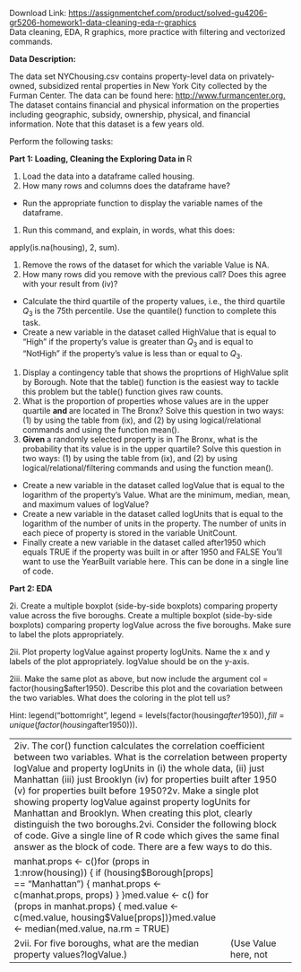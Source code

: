 Download Link: https://assignmentchef.com/product/solved-gu4206-gr5206-homework1-data-cleaning-eda-r-graphics
<br>
Data cleaning, EDA, R graphics, more practice with filtering and vectorized commands.

<strong>Data Description:</strong>

The data set NYChousing.csv contains property-level data on privately-owned, subsidized rental properties in New York City collected by the Furman Center. The data can be found here: <a href="http://www.furmancenter.org/">http://www.furmancenter.org</a><a href="http://www.furmancenter.org/">.</a> The dataset contains financial and physical information on the properties including geographic, subsidy, ownership, physical, and financial information. Note that this dataset is a few years old.

Perform the following tasks:

<strong>Part 1: Loading, Cleaning the Exploring Data in </strong>R

<ol>

 <li>Load the data into a dataframe called housing.</li>

 <li>How many rows and columns does the dataframe have?</li>

</ol>

<ul>

 <li>Run the appropriate function to display the variable names of the dataframe.</li>

</ul>

<ol>

 <li>Run this command, and explain, in words, what this does:</li>

</ol>

apply(is.na(housing), 2, sum).

<ol>

 <li>Remove the rows of the dataset for which the variable Value is NA.</li>

 <li>How many rows did you remove with the previous call? Does this agree with your result from (iv)?</li>

</ol>

<ul>

 <li>Calculate the third quartile of the property values, i.e., the third quartile <em>Q</em><sub>3 </sub>is the 75th percentile. Use the quantile() function to complete this task.</li>

 <li>Create a new variable in the dataset called HighValue that is equal to “High” if the property’s value is greater than <em>Q</em><sub>3 </sub>and is equal to “NotHigh” if the property’s value is less than or equal to <em>Q</em><sub>3</sub>.</li>

</ul>

<ol>

 <li>Display a contingency table that shows the proprtions of HighValue split by Borough. Note that the table() function is the easiest way to tackle this problem but the table() function gives raw counts.</li>

 <li>What is the proportion of properties whose values are in the upper quartile <strong>and </strong>are located in The Bronx? Solve this question in two ways: (1) by using the table from (ix), and (2) by using logical/relational commands and using the function mean().</li>

 <li><strong>Given </strong>a randomly selected property is in The Bronx, what is the probability that its value is in the upper quartile? Solve this question in two ways: (1) by using the table from (ix), and (2) by using logical/relational/filtering commands and using the function mean().</li>

</ol>

<ul>

 <li>Create a new variable in the dataset called logValue that is equal to the logarithm of the property’s Value. What are the minimum, median, mean, and maximum values of logValue?</li>

 <li>Create a new variable in the dataset called logUnits that is equal to the logarithm of the number of units in the property. The number of units in each piece of property is stored in the variable UnitCount.</li>

 <li>Finally create a new variable in the dataset called after1950 which equals TRUE if the property was built in or after 1950 and FALSE You’ll want to use the YearBuilt variable here. This can be done in a single line of code.</li>

</ul>

<strong>Part 2: EDA</strong>

2i. Create a multiple boxplot (side-by-side boxplots) comparing property value across the five boroughs. Create a multiple boxplot (side-by-side boxplots) comparing property logValue across the five boroughs. Make sure to label the plots appropriately.

2ii. Plot property logValue against property logUnits. Name the x and y labels of the plot appropriately. logValue should be on the y-axis.

2iii. Make the same plot as above, but now include the argument col = factor(housing$after1950). Describe this plot and the covariation between the two variables. What does the coloring in the plot tell us?

Hint: legend(“bottomright”, legend = levels(factor(housing$after1950)), fill = unique(factor(housing$after1950))).




<table width="620">

 <tbody>

  <tr>

   <td colspan="2" width="620">2iv. The cor() function calculates the correlation coefficient between two variables. What is the correlation between property logValue and property logUnits in (i) the whole data, (ii) just Manhattan (iii) just Brooklyn (iv) for properties built after 1950 (v) for properties built before 1950?2v. Make a single plot showing property logValue against property logUnits for Manhattan and Brooklyn. When creating this plot, clearly distinguish the two boroughs.2vi. Consider the following block of code. Give a single line of R code which gives the same final answer as the block of code. There are a few ways to do this.</td>

  </tr>

  <tr>

   <td width="467">manhat.props &lt;- c()for (props in 1:nrow(housing)) { if (housing$Borough[props] == “Manhattan”) { manhat.props &lt;- c(manhat.props, props) } }med.value &lt;- c() for (props in manhat.props) { med.value &lt;- c(med.value, housing$Value[props])}med.value &lt;- median(med.value, na.rm = TRUE)</td>

   <td width="153"> </td>

  </tr>

  <tr>

   <td width="467">2vii. For five boroughs, what are the median property values?logValue.)</td>

   <td width="153">(Use Value here, not</td>

  </tr>

 </tbody>

</table>


